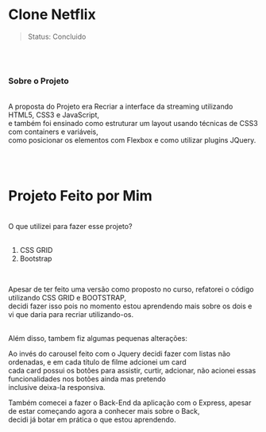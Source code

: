 <h1>Clone Netflix</h1>

> Status: Concluido
<br>
<br> 

### Sobre o Projeto
<br>
<span> A proposta do Projeto era Recriar a interface da streaming utilizando HTML5, CSS3 e JavaScript, <br> e também foi ensinado como estruturar um layout usando técnicas de CSS3 com containers e variáveis, <br> como posicionar os elementos com Flexbox e como utilizar plugins JQuery.</span>

<br> <br>

<h1> Projeto Feito por Mim </h1>
<br>
<span>O que utilizei para fazer esse projeto?</span> 
<br> <br>
<ol>
  <li>CSS GRID</li>
  <li>Bootstrap</li>
</ol>
<br>

<p>
  Apesar de ter feito uma versão como proposto no curso, refatorei o código utilizando CSS GRID e BOOTSTRAP, <br>
  decidi fazer isso pois no momento estou aprendendo mais sobre os dois e vi que daria para recriar utilizando-os. <br>
</p>
<br>
<span>
  Além disso, tambem fiz algumas pequenas alterações:
</span> <br>
<p>
  Ao invés do carousel feito com o Jquery decidi fazer com listas não ordenadas, e em cada título de filme adcionei um card <br>
  cada card possui os botões para assistir, curtir, adcionar, não acionei essas funcionalidades nos botões ainda mas pretendo <br>
  inclusive deixa-la responsiva.
</p>
<p>
  Também comecei a fazer o Back-End da aplicação com o Express, apesar de estar começando agora a conhecer mais sobre o Back, <br>
  decidi já botar em prática o que estou aprendendo.
</p>

  



